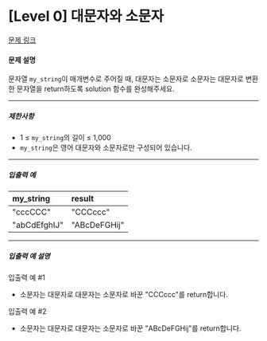 # [Level 0] 대문자와 소문자

[문제 링크](https://school.programmers.co.kr/learn/courses/30/lessons/120893)

#### 문제 설명

문자열 ```my_string```이 매개변수로 주어질 때, 대문자는 소문자로 소문자는 대문자로 변환한 문자열을 return하도록 solution 함수를 완성해주세요.

---

##### 제한사항

- 1 ≤ ```my_string```의 길이 ≤ 1,000
- ```my_string```은 영어 대문자와 소문자로만 구성되어 있습니다.

---

##### 입출력 예

|my_string|result|
|:---|:---|
|"cccCCC"|"CCCccc"|
|"abCdEfghIJ"|"ABcDeFGHij"|

---

##### 입출력 예 설명

입출력 예 #1

- 소문자는 대문자로 대문자는 소문자로 바꾼 "CCCccc"를 return합니다.

입출력 예 #2

- 소문자는 대문자로 대문자는 소문자로 바꾼 "ABcDeFGHij"를 return합니다.
